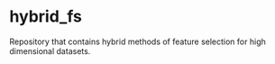 # hybrid_fs
Repository that contains hybrid methods of feature selection for high dimensional datasets.
